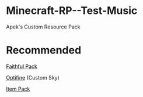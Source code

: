 # Minecraft-RP--Test-Music
Apek's Custom Resource Pack

# Recommended
<a href="https://faithful.team/" style="color: black; text-decoration: underline;text-decoration-style: dotted;">Faithful Pack</a>

<a href="https://optifine.net/downloads" style="color: black; text-decoration: underline;text-decoration-style: dotted;">Optifine</a> (Custom Sky)

<a href="https://github.com/PrinceSour/mc-resourcepack-TestMusicItem" style="color: black; text-decoration: underline;text-decoration-style: dotted;">Item Pack</a>
